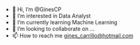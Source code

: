 - 👋 Hi, I’m @GinesCP
- 👀 I’m interested in Data Analyst
- 🌱 I’m currently learning Machine Learning
- 💞️ I’m looking to collaborate on ...
- 📫 How to reach me gines_carrillo@hotmail.com

<!---
GinesCP/GinesCP is a ✨ special ✨ repository because its `README.md` (this file) appears on your GitHub profile.
You can click the Preview link to take a look at your changes.
--->
